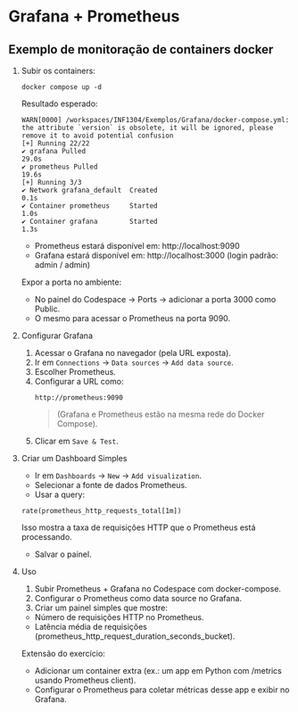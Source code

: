 # Grafana + Prometheus

## Exemplo de monitoração de containers docker

1. Subir os containers:
    ```
    docker compose up -d
    ```
    Resultado esperado:
    ```
    WARN[0000] /workspaces/INF1304/Exemplos/Grafana/docker-compose.yml: the attribute `version` is obsolete, it will be ignored, please remove it to avoid potential confusion 
    [+] Running 22/22
    ✔ grafana Pulled                                               29.0s 
    ✔ prometheus Pulled                                            19.6s 
    [+] Running 3/3
    ✔ Network grafana_default  Created                              0.1s 
    ✔ Container prometheus     Started                              1.0s 
    ✔ Container grafana        Started                              1.3s 
    ```
    - Prometheus estará disponível em: http://localhost:9090
    - Grafana estará disponível em: http://localhost:3000
(login padrão: admin / admin)
    
    Expor a porta no ambiente:
    - No painel do Codespace → Ports → adicionar a porta 3000 como Public.
    - O mesmo para acessar o Prometheus na porta 9090.

1. Configurar Grafana

    1. Acessar o Grafana no navegador (pela URL exposta).
    1. Ir em `Connections` → `Data sources` → `Add data source`.
    1. Escolher Prometheus.
    1. Configurar a URL como:
        ```url
        http://prometheus:9090
        ```
        > (Grafana e Prometheus estão na mesma rede do Docker Compose).
    1. Clicar em `Save & Test`.

1. Criar um Dashboard Simples
    - Ir em `Dashboards` → `New` → `Add visualization`.
    - Selecionar a fonte de dados Prometheus.
    - Usar a query:
    ```
    rate(prometheus_http_requests_total[1m])
    ```
    Isso mostra a taxa de requisições HTTP que o Prometheus está processando.
    - Salvar o painel.

1. Uso
    1. Subir Prometheus + Grafana no Codespace com docker-compose.
    1. Configurar o Prometheus como data source no Grafana.
    1. Criar um painel simples que mostre:
    - Número de requisições HTTP no Prometheus.
    - Latência média de requisições (prometheus_http_request_duration_seconds_bucket).

    Extensão do exercício:
    - Adicionar um container extra (ex.: um app em Python com /metrics usando Prometheus client).
    - Configurar o Prometheus para coletar métricas desse app e exibir no Grafana.
